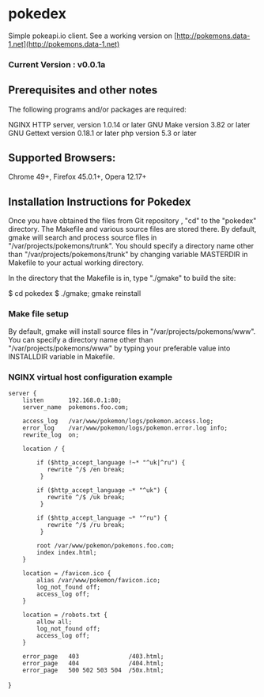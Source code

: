 # pokedex

Simple pokeapi.io client.
See a working version on [http://pokemons.data-1.net](http://pokemons.data-1.net)

### Current Version : v0.0.1a

## Prerequisites and other notes

The following programs and/or packages are required: 

NGINX HTTP server, version 1.0.14 or later
GNU Make version 3.82 or later
GNU Gettext version 0.18.1 or later
php version 5.3 or later

## Supported Browsers:
Chrome 49+, Firefox 45.0.1+, Opera 12.17+

## Installation Instructions for Pokedex
Once you have obtained the files from Git repository , "cd" to the "pokedex" directory.
The Makefile and various source files are stored there. 
By default, gmake will search and process source files in "/var/projects/pokemons/trunk". You should specify a directory name other 
than "/var/projects/pokemons/trunk" by changing variable MASTERDIR in Makefile to your actual working directory.

In the directory that the Makefile is in, type "./gmake" to build the site:

$ cd pokedex
$ ./gmake; gmake reinstall

### Make file setup
By default, gmake will install source files in "/var/projects/pokemons/www". You can specify a directory name other 
than "/var/projects/pokemons/www" by typing your preferable value into INSTALLDIR variable in Makefile.

### NGINX virtual host configuration example

    server {
        listen       192.168.0.1:80;
        server_name  pokemons.foo.com;

        access_log   /var/www/pokemon/logs/pokemon.access.log;
        error_log    /var/www/pokemon/logs/pokemon.error.log info;
        rewrite_log  on;

        location / {

            if ($http_accept_language !~* "^uk|^ru") {
               rewrite ^/$ /en break;
             }

            if ($http_accept_language ~* "^uk") {
               rewrite ^/$ /uk break;
             }

            if ($http_accept_language ~* "^ru") {
               rewrite ^/$ /ru break;
             }

            root /var/www/pokemon/pokemons.foo.com;
            index index.html;
        }

        location = /favicon.ico {
            alias /var/www/pokemon/favicon.ico;
            log_not_found off;
            access_log off;
        }

        location = /robots.txt {
            allow all;
            log_not_found off;
            access_log off;
        }

        error_page   403              /403.html;
        error_page   404              /404.html;
        error_page   500 502 503 504  /50x.html;
   }



